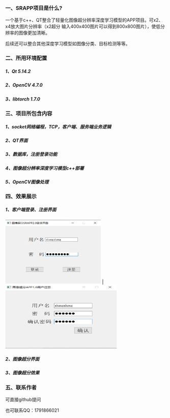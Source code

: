 ### 一、SRAPP项目是什么?

一个基于c++、QT整合了轻量化图像超分辨率深度学习模型的APP项目。可x2、x4放大图片分辨率（x2超分 输入400x400图片可以得到800x800图片），使低分辨率的图像更加清晰。

后续还可以整合其他深度学习模型如图像分类、目标检测等等。

### 二、所用环境配置

##### 1、Qt 5.14.2

##### 2、OpenCV 4.7.0

##### 3、libtorch 1.7.0

### 三、项目所包含内容

##### 1、socket网络编程，TCP，客户端、服务端业务逻辑

##### 2、QT界面

##### 3、数据库，注册登录功能

##### 4、图像超分辨率深度学习模型c++部署

##### 5、OpenCV图像处理

### 四、效果展示

##### 1、客户端登录、注册界面
<img src="./images/login.png"  width=300 height=200> | <img src="./images/signUp.png" width=350 height=200>


##### 2、图像超分界面



##### 3、图像超分效果



### 五、联系作者

可直接github提问

也可联系QQ：1791866021
